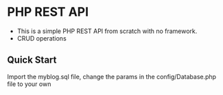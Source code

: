 # PHP REST API

<ul>
  <li>This is a simple PHP REST API from scratch with no framework.</li>
  <li>CRUD operations</li>
</ul>

## Quick Start

Import the myblog.sql file, change the params in the config/Database.php file to your own
